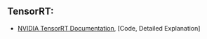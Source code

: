 ## TensorRT:
- [NVIDIA TensorRT Documentation](https://docs.nvidia.com/deeplearning/tensorrt/quick-start-guide/index.html#conversion), [Code, Detailed Explanation]
